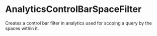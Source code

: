# AnalyticsControlBarSpaceFilter

Creates a control bar filter in analytics used for scoping a query by the spaces within it.
